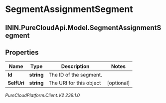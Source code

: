 # SegmentAssignmentSegment

## ININ.PureCloudApi.Model.SegmentAssignmentSegment

## Properties

|Name | Type | Description | Notes|
|------------ | ------------- | ------------- | -------------|
| **Id** | **string** | The ID of the segment. | |
| **SelfUri** | **string** | The URI for this object | [optional] |



_PureCloudPlatform.Client.V2 239.1.0_
